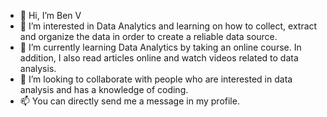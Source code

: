 - 👋 Hi, I’m Ben V
- 👀 I’m interested in Data Analytics and learning on how to collect, extract and organize the data in order to create a reliable data source.
- 🌱 I’m currently learning Data Analytics by taking an online course. In addition, I also read articles online and watch videos related to data analysis.
- 💞️ I’m looking to collaborate with people who are interested in data analysis and has a knowledge of coding.
- 📫 You can directly send me a message in my profile.

<!---
MrBV061222/MrBV061222 is a ✨ special ✨ repository because its `README.md` (this file) appears on your GitHub profile.
You can click the Preview link to take a look at your changes.
--->
